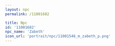 ```yaml
---
layout: npc
permalink: /11001682

title: Npc
id: '11001682'
npc_name: 'Zabeth'
icon_url: 'portrait/npc/11001546_m_zabeth_p.png'
---
```

